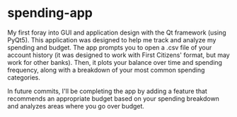# spending-app

My first foray into GUI and application design with the Qt framework (using PyQt5). This application was designed to help me track and analyze my spending and budget. The app prompts you to open a .csv file of your account history (it was designed to work with First Citizens' format, but may work for other banks). Then, it plots your balance over time and spending frequency, along with a breakdown of your most common spending categories.

In future commits, I'll be completing the app by adding a feature that recommends an appropriate budget based on your spending breakdown and analyzes areas where you go over budget.
